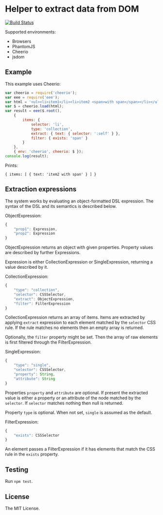 # Helper to extract data from DOM

[![Build Status](https://travis-ci.org/rla/dom-eee.svg)](https://travis-ci.org/rla/dom-eee)

Supported environments:

 * Browsers
 * PhantomJS
 * Cheerio
 * jsdom

## Example

This example uses Cheerio:

```javascript
var cheerio = require('cheerio');
var eee = require('eee');
var html = '<ul><li>item1</li><li>item2 <span>with span</span></li></ul>';
var $ = cheerio.load(html);
var result = eee($.root(),
    {
        items: {
            selector: 'li',
            type: 'collection',
            extract: { text: { selector: ':self' } },
            filter: { exists: 'span' }
        }
    },
    { env: 'cheerio', cheerio: $ });
console.log(result);
```

Prints:

```
{ items: [ { text: 'item2 with span' } ] }
```

## Extraction expressions

The system works by evaluating an object-formatted DSL
expression. The syntax of the DSL and its semantics is
described below.

ObjectExpression:

```javascript
{
    "prop1": Expression,
    "prop2": Expression
}
```

ObjectExpression returns an object with given properties.
Property values are described by further Expressions.

Expression is either CollectionExpression or
SingleExpression, returning a value described by it.

CollectionExpression:

```javascript
{
    "type": "collection",
    "selector": CSSSelector,
    "extract": ObjectExpression,
    "filter": FilterExpression
}
```

CollectionExpression returns an array of items. Items are extracted
by applying `extract` expression to each element matched by the
`selector` CSS rule. If the rule matches no elements then an empty
array is returned.

Optionally, the `filter` property might be set. Then the array of
raw elements is first filtered through the FilterExpression.

SingleExpression:

```javascript
{
    "type": "single",
    "selector": CSSSelector,
    "property": String,
    "attribute": String
}
```

Properties `property` and `attribute` are optional. If present
the extracted value is either a property or an attribute of the
node matched by the `selector`. If `selector` matches nothing then
null is returned.

Property `type` is optional. When not set, `single` is assumed as
the default.

FilterExpression:

```javascript
{
    "exists": CSSSelector
}
```

An element passes a FilterExpression if it has elements that match
the CSS rule in the `exists` property.

## Testing

Run `npm test`.

## License

The MIT License.
